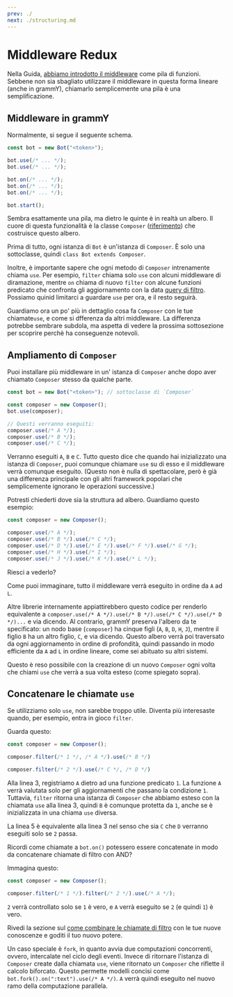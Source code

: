 ```yaml
---
prev: ./
next: ./structuring.md
---
```


# Middleware Redux

Nella Guida, [abbiamo introdotto il middleware](../guide/middleware.md) come pila di funzioni.
Sebbene non sia sbagliato utilizzare il middleware in questa forma lineare (anche in grammY), chiamarlo semplicemente una pila è una semplificazione.

## Middleware in grammY

Normalmente, si segue il seguente schema.

```ts
const bot = new Bot("<token>");

bot.use(/* ... */);
bot.use(/* ... */);

bot.on(/* ... */);
bot.on(/* ... */);
bot.on(/* ... */);

bot.start();
```

Sembra esattamente una pila, ma dietro le quinte è in realtà un albero.
Il cuore di questa funzionalità è la classe `Composer` ([riferimento](https://deno.land/x/grammy/mod.ts?s=Composer)) che costruisce questo albero.

Prima di tutto, ogni istanza di `Bot` è un'istanza di `Composer`.
È solo una sottoclasse, quindi `class Bot extends Composer`.

Inoltre, è importante sapere che ogni metodo di `Composer` intrenamente chiama `use`.
Per esempio, `filter` chiama solo `use` con alcuni middleware di diramazione, mentre `on` chiama di nuovo `filter` con alcune funzioni predicato che confronta gli aggiornamento con la data [query di filtro](../guide/filter-queries.md).
Possiamo quinid limitarci a guardare `use` per ora, e il resto seguirà.

Guardiamo ora un po' più in dettaglio cosa fa `Composer` con le tue chiamate`use`, e come si dfferenza da altri middleware.
La differenza potrebbe sembrare subdola, ma aspetta di vedere la prossima sottosezione per scoprire perchè ha conseguenze notevoli.

## Ampliamento di `Composer`

Puoi installare più middleware in un' istanza di `Composer` anche dopo aver chiamato `Composer` stesso da qualche parte.

```ts
const bot = new Bot("<token>"); // sottoclasse di `Composer`

const composer = new Composer();
bot.use(composer);

// Questi verranno eseguiti:
composer.use(/* A */);
composer.use(/* B */);
composer.use(/* C */);
```

Verranno eseguiti `A`, `B` e `C`.
Tutto questo dice che quando hai inizializzato una istanza di `Composer`, puoi comunque chiamare `use` su di esso e il middleware verrà comunque eseguito.
(Questo non è nulla di spettacolare, però è già una differenza principale con gli altri framework popolari che semplicemente ignorano le operazioni successive.)

Potresti chiederti dove sia la struttura ad albero.
Guardiamo questo esempio:

```ts
const composer = new Composer();

composer.use(/* A */);
composer.use(/* B */).use(/* C */);
composer.use(/* D */).use(/* E */).use(/* F */).use(/* G */);
composer.use(/* H */).use(/* I */);
composer.use(/* J */).use(/* K */).use(/* L */);
```

Riesci a vederlo?

Come puoi immaginare, tutto il middleware verrà eseguito in ordine da `A` ad `L`.

Altre librerie internamente appiattirebbero questo codice per renderlo equivalente a `composer.use(/* A */).use(/* B */).use(/* C */).use(/* D */)...` e via dicendo.
Al contrario, grammY preserva l'albero da te specificato: un nodo base (`composer`) ha cinque figli (`A`, `B`, `D`, `H`, `J`), mentre il figlio `B` ha un altro figlio, `C`, e via dicendo.
Questo albero verrà poi traversato da ogni aggiornamento in ordine di profondità, quindi passando in modo efficiente da `A` ad `L` in ordine lineare, come sei abituato su altri sistemi.

Questo è reso possibile con la creazione di un nuovo `Composer` ogni volta che chiami `use` che verrà a sua volta esteso (come spiegato sopra).

## Concatenare le chiamate `use`

Se utilizziamo solo `use`, non sarebbe troppo utile.
Diventa più interesaste quando, per esempio, entra in gioco `filter`.

Guarda questo:

```ts
const composer = new Composer();

composer.filter(/* 1 */, /* A */).use(/* B */)

composer.filter(/* 2 */).use(/* C */, /* D */)
```

Alla linea 3, registriamo `A` dietro ad una funzione predicato `1`.
La funzione `A` verrà valutata solo per gli aggiornamenti che passano la condizione `1`.
Tuttavia, `filter` ritorna una istanza di `Composer` che abbiamo esteso con la chiamata `use` alla linea 3, quindi `B` è comunque protetta da `1`, anche se è inizializzata in una chiama `use` diversa.

La linea 5 è equivalente alla linea 3 nel senso che sia `C` che `D` verranno eseguiti solo se `2` passa.

Ricordi come chiamate a `bot.on()` potessero essere concatenate in modo da concatenare chiamate di filtro con AND?

Immagina questo:

```ts
const composer = new Composer();

composer.filter(/* 1 */).filter(/* 2 */).use(/* A */);
```

`2` verrà controllato solo se `1` è vero, e `A` verrà eseguito se `2` (e quindi `1`) è vero.

Rivedi la sezione sul [come combinare le chiamate di filtro](../guide/filter-queries.md#combinazione-di-varie-chiavi) con le tue nuove conoscenze e goditi il tuo nuovo potere.

Un caso speciale è `fork`, in quanto avvia due computazioni concorrenti, ovvero, intercalate nel ciclo degli eventi.
Invece di ritornare l'istanza di `Composer` create dalla chiamata `use`, viene ritornato un `Composer` che riflette il calcolo biforcato.
Questo permette modelli concisi come `bot.fork().on(":text").use(/* A */)`.
`A` verrà quindi eseguito nel nuovo ramo della computazione parallela.
